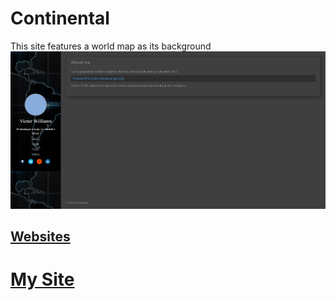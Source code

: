# Continental

This site features a world map as its background
![webiste](website.png)

## [Websites](https://github.com/vaporjawn/websites)
# [My Site](https://vaporjawn.github.io/)
